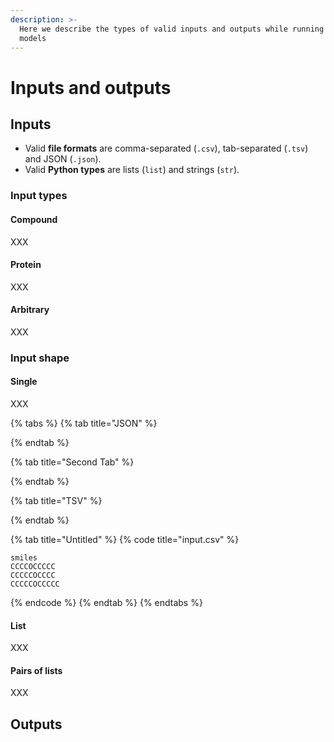 ```yaml
---
description: >-
  Here we describe the types of valid inputs and outputs while running Ersilia
  models
---
```


# Inputs and outputs

## Inputs

* Valid **file formats** are comma-separated (`.csv`), tab-separated (`.tsv`)  and JSON (`.json`).
* Valid **Python types** are lists (`list`) and strings (`str`).

### Input types

#### Compound

XXX

#### Protein

XXX

#### Arbitrary

XXX

### Input shape

#### Single

XXX

{% tabs %}
{% tab title="JSON" %}

{% endtab %}

{% tab title="Second Tab" %}

{% endtab %}

{% tab title="TSV" %}

{% endtab %}

{% tab title="Untitled" %}
{% code title="input.csv" %}
```csv
smiles
CCCCOCCCCC
CCCCCOCCCC
CCCCCOCCCCC
```
{% endcode %}
{% endtab %}
{% endtabs %}

#### List

XXX

#### Pairs of lists

XXX

## Outputs
